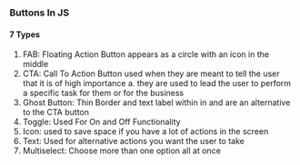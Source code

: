 ### Buttons In JS

#### 7 Types

1. FAB: Floating Action Button appears as a circle with an icon in the middle
2. CTA: Call To Action Button used when they are meant to tell the user that it is of high importance
a. they are used to lead the user to perform a specific task for them or for the business
3. Ghost Button: Thin Border and text label within in and are an alternative to the CTA button
4. Toggle: Used For On and Off Functionality
5. Icon: used to save space if you have a lot of actions in the screen
6. Text: Used for alternative actions you want the user to take
7. Multiselect: Choose more than one option all at once